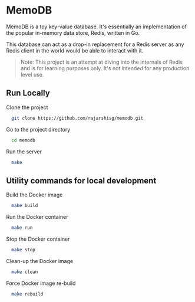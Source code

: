 # MemoDB

MemoDB is a toy key-value database. It's essentially an implementation of the popular in-memory data store, Redis, written in Go.

This database can act as a drop-in replacement for a Redis server as any Redis client in the world would be able to interact with it.

> Note: This project is an attempt at diving into the internals of Redis and is for learning purposes only. It's not intended for any production level use.

## Run Locally

Clone the project

```bash
  git clone https://github.com/rajarshisg/memodb.git
```

Go to the project directory

```bash
  cd memodb
```

Run the server

```bash
  make
```

## Utility commands for local development

Build the Docker image

```bash
  make build
```

Run the Docker container

```bash
  make run
```

Stop the Docker container

```bash
  make stop
```

Clean-up the Docker image

```bash
  make clean
```

Force Docker image re-build

```bash
  make rebuild
```

